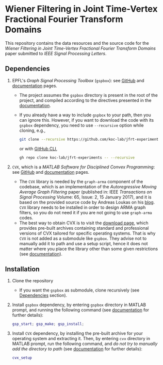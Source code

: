 # Wiener Filtering in Joint Time-Vertex Fractional Fourier Transform Domains

This repository contains the data resources and the source code for the _Wiener Filtering in Joint Time-Vertex Fractional Fourier Transform Domains_ paper submitted to _IEEE Signal Processing Letters_.

## Dependencies

1. EPFL's _Graph Signal Processing Toolbox_ (`gspbox`): see [GitHub](https://github.com/epfl-lts2/gspbox) and [documentation](https://epfl-lts2.github.io/gspbox-html/) pages.
    - The project assumes the `gspbox` directory is present in the root of the project, and compiled according to the directives presented in the [documentation](https://epfl-lts2.github.io/gspbox-html/download.html).
    - If you already have a way to include `gspbox` to your path, then you can ignore this. However, if you want to download the code with its `gspbox` dependency, you need to use `--recursive` option while cloning, e.g.,

        ```sh
        git clone --recursive https://github.com/koc-lab/jfrt-experiments.git
        ```

        or with [GitHub CLI](https://cli.github.com/),

        ```sh
        gh repo clone koc-lab/jfrt-experiments -- --recursive
        ```

2. `CVX`, which is a _MATLAB Software for Disciplined Convex Programming_: see [GitHub](https://github.com/cvxr/CVX) and [documentation](http://cvxr.com/cvx/) pages.
    - The `CVX` library is needed by the `graph-arma` component of the codebase, which is an implementation of the _Autoregressive Moving Average Graph Filtering_ paper (published in: IEEE _Transactions on Signal Processing_ Volume: 65, Issue: 2, 15 January 2017), and it is based on the provided source code by Andreas Loukas on his [blog](https://andreasloukas.blog/code/). `CVX` library needs to be installed in order to design ARMA graph filters, so you do not need it if you are not going to use `graph-arma` codes.
    - The best way to obtain CVX is to visit the [download page](http://cvxr.com/cvx/download/), which provides pre-built archives containing standard and professional versions of CVX tailored for specific operating systems. That is why `CVX` is not added as a submodule like `gspbox`. They advise not to manually add it to path and use a setup script, hence it does not matter where you place the library other than some given restrictions (see [documentation](http://web.cvxr.com/cvx/doc/install.html)).

## Installation

1. Clone the repository
   - If you want the `gspbox` as submodule, clone recursively (see [Dependencies](#dependencies) section).
2. Install `gspbox` dependency, by entering `gspbox` directory in MATLAB prompt, and running the following command (see [documentation](https://epfl-lts2.github.io/gspbox-html/download.html) for further details):

    ```matlab
    gsp_start; gsp_make; gsp_install;
    ```

3. Install `CVX` dependency, by installing the pre-built archive for your operating system and extracting it. Then, by entering `cvx` directory in MATLAB prompt, run the following command, and _do not try to manually add the directory to path_ (see [documentation](http://web.cvxr.com/cvx/doc/install.html) for further details):

    ```matlab
    cvx_setup
    ```
